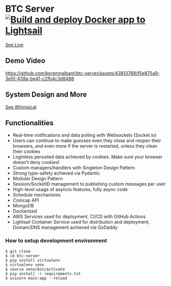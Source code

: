 # BTC Server [![Build and deploy Docker app to Lightsail](https://github.com/keremnalbant/btc-server/actions/workflows/prod.yml/badge.svg)](https://github.com/keremnalbant/btc-server/actions/workflows/prod.yml)

[See Live](https://app.globalfuturepoland.com)

## Demo Video
https://github.com/keremnalbant/btc-server/assets/43813768/f5e875a9-3e10-439a-be41-c2fb4c3d8488

## System Design and More
[See Whimsical](https://whimsical.com/btc-system-design-MqAKNkaZWDkYBkHSjAyPv1)

## Functionalities
- Real-time notifications and data polling with Websockets (Socket.io)
- Users can continue to make guesses even they close and reopen their browsers, and even more if the server is restarted, unless they clean their cookies
- Loginless persisted data achieved by cookies. Make sure your browser doesn't deny cookies!
- Custom managers/handlers with Singleton Design Pattern
- Strong type-safety achieved via Pydantic
- Modular Design Pattern
- Session/SocketID management to publishing custom messages per user
- High-level usage of asyncio features, fully async code
- Schedule mechanisms
- Coincap API
- MongoDB
- Dockerized
- AWS Services used for deployment, CI/CD with GitHub Actions
- Lightsail Container Service used for distribution and deployment, Domain/DNS management achieved via GoDaddy

### How to setup development environment
    $ git clone
    $ cd btc-server
    $ pip install virtualenv
    $ virtualenv venv
    $ source venv/bin/activate
    $ pip install -r requirements.txt
    $ uvicorn main:app --reload
